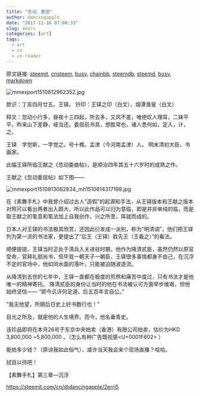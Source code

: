 ```yaml
---
title: "忽动、委屈"
author: dancingapple
date: "2017-11-16 07:08:33"
slug: 4w1rs
categories: [art]
tags: 
  - art
  - cn
  - cn-reader
---
```


原文链接: [steemit](https://steemit.com), [cnsteem](https://cnsteem.com), [busy](https://busy.org), [chainbb](https://chainbb.com), [steemdb](https://steemdb.com), [steemd](https://steemd.com), [busy](https://busy.org), [markdown](https://raw.githubusercontent.com/pzhaonet/steem_dancingapple/master/content/post/4w1rs.md)

![mmexport1510812962352.jpg](https://steemitimages.com/DQmWxhhyvm4WMq6QczvDgJgc75U7arg2KWT6WnGLRFexvmp/mmexport1510812962352.jpg)

款识：丁亥四月廿五。王铎。
钤印：王铎之印（白文）、烟潭渔叟（白文）

释文：忽动小行多，昼夜十三四起，所去多，又风不差，唯绝叹人理耳，二妹平平，昨来山下差静，岐当还。委屈前书具，想胜常也，诸人悉何如，定入，计，之。

王铎　字觉斯，一字觉之。号十樵。孟津（今河南孟津）人。
明末清初大臣、书画家。

此幅王铎所临王献之《忽动委曲帖》，是顺治四年其五十六岁时的成熟之作。

王献之《忽动委屈帖》如下图——

![mmexport1510813082834_mh1510814317198.jpg](https://steemitimages.com/DQmeMghJu2v8T93DDHCQQEzCPXyGYiKJE8opnmZCy3MYHEw/mmexport1510813082834_mh1510814317198.jpg)

在《素舞手札》中我曾介绍过古人"造假"的起源和手法，从王铎版本和王献之版本对照可以看出两者出入颇大，所以此作品可以归为意临，即是并非单纯的临，而是取王献之的笔意和笔法加上自我创作，兴之所至，挥就而成的。

日本人对王铎的书法极其欣赏，还因此衍发成一派别，称为“明清调”，他们把王铎列为第一流的书法家，更提出了“后王（王铎）胜先王（王羲之）”的看法。

顺便提提，王铎当时正处于清兵入关进驻时期，他作为降清贰臣，虽然仍然以原官受命，官拜礼部尚书，但毕竟一朝天子一朝臣，王铎很多事情都身不由己，在沉浮不定的官场中，他如同水面的落叶，只能被迫随波逐流。

从降清到去世的七年中，王铎一直都在极度的煎熬和痛苦中度过，只有书法才是他唯一的精神寄托。
降清贰臣的身份让当时的他在书法被认可方面举步维艰，但他始终坚信——
“即今讥评何足道，后五百年言自公。”

"我无他望，所期后日史上好书数行也！"

目光之所及，就是他的人生境界。而今，他名垂青史。

该珍品即将在本月26号于东京中央拍卖（香港）有限公司拍卖，估价为HKD 3,800,000 ~5,800,000 。（怎么有种广告既视感<U+0001F602> ）

能拍多少钱？（原谅我如此俗气），或许当天我会来个现场直播？哈哈。

拭目以待吧！

【素舞手札】第三章—沉浮

https://steemit.com/cn/@dancingapple/2errj5
